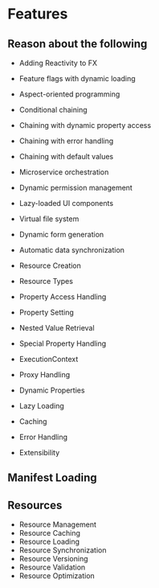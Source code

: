 # Features

## Reason about the following
- Adding Reactivity to FX
- Feature flags with dynamic loading
- Aspect-oriented programming
- Conditional chaining
- Chaining with dynamic property access
- Chaining with error handling
- Chaining with default values
- Microservice orchestration
- Dynamic permission management
- Lazy-loaded UI components
- Virtual file system
- Dynamic form generation
- Automatic data synchronization



- Resource Creation
- Resource Types
- Property Access Handling
- Property Setting
- Nested Value Retrieval
- Special Property Handling
- ExecutionContext
- Proxy Handling
- Dynamic Properties
- Lazy Loading
- Caching
- Error Handling
- Extensibility

## Manifest Loading



## Resources
- Resource Management
- Resource Caching
- Resource Loading
- Resource Synchronization
- Resource Versioning
- Resource Validation
- Resource Optimization